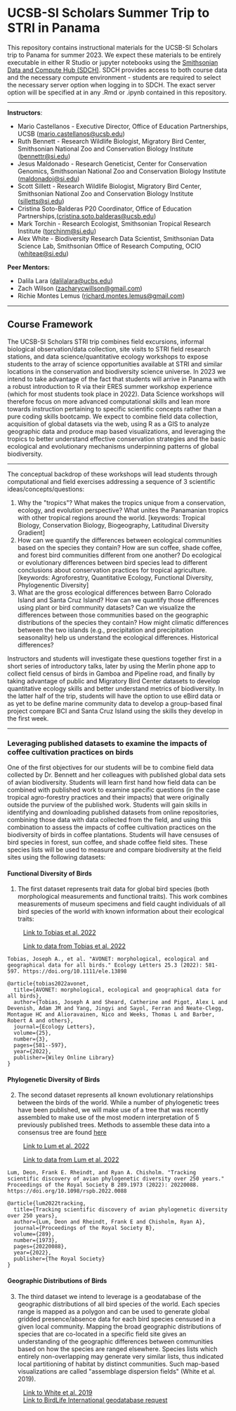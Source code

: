 # UCSB-SI Scholars Summer Trip to STRI in Panama

This repository contains instructional materials for the UCSB-SI Scholars trip to Panama for summer 2023. We expect these materials to be entirely executable in either R Studio or jupyter notebooks using the [Smithsonian Data and Compute Hub (SDCH)](https://smithsonian.2i2c.cloud/). SDCH provides access to both course data and the necessary compute environment - students are required to select the necessary server option when logging in to SDCH. The exact server option will be specified at in any .Rmd or .ipynb contained in this repository. 

--------

**Instructors**:
* Mario Castellanos - Executive Director, Office of Education Partnerships, UCSB (mario.castellanos@ucsb.edu)
* Ruth Bennett - Research Wildlife Biologist, Migratory Bird Center, Smithsonian National Zoo and Conservation Biology Institute (bennettr@si.edu)
* Jesus Maldonado - Research Geneticist, Center for Conservation Genomics, Smithsonian National Zoo and Conservation Biology Institute (maldonadoj@si.edu)
* Scott Sillett - Research Wildlife Biologist, Migratory Bird Center, Smithsonian National Zoo and Conservation Biology Institute (silletts@si.edu)
* Cristina Soto-Balderas P20 Coordinator, Office of Education Partnerships,(cristina.soto.balderas@ucsb.edu)
* Mark Torchin - Research Ecologist, Smithsonian Tropical Research Institute (torchinm@si.edu)
* Alex White - Biodiversity Research Data Scientist, Smithsonian Data Science Lab, Smithsonian Office of Research Computing, OCIO (whiteae@si.edu)

**Peer Mentors:**
* Dalila Lara (dalilalara@ucbs.edu)
* Zach Wilson (zacharycwillson@gmail.com)
* Richie Montes Lemus (richard.montes.lemus@gmail.com)

--------

## Course Framework

The UCSB-SI Scholars STRI trip combines field excursions, informal biological observation/data collection, site visits to STRI field research stations, and data science/quantitative ecology workshops to expose students to the array of science opportunities available at STRI and similar locations in the conservation and biodiversity science universe. In 2023 we intend to take advantage of the fact that students will arrive in Panama with a robust introduction to R via their ERES summer workshop experience (which for most students took place in 2022). Data Science workshops will therefore focus on more advanced computational skills and lean more towards instruction pertaining to specific scientific concepts rather than a pure coding skills bootcamp. We expect to combine field data collection, acquisition of global datasets via the web, using R as a GIS to analyze geographic data and produce map based visualizations, and leveraging the tropics to better understand effective conservation strategies and the basic ecological and evolutionary mechanisms underpinning patterns of global biodiversity. 

--------

The conceptual backdrop of these workshops will lead students through computational and field exercises addressing a sequence of 3 scientific ideas/concepts/questions:

1. Why the "tropics"? What makes the tropics unique from a conservation, ecology, and evolution perspective? What unites the Panamanian tropics with other tropical regions around the world. [keywords: Tropical Biology, Conservation Biology, Biogeography, Latitudinal Diversity Gradient]
2. How can we quantify the differences between ecological communities based on the species they contain? How are sun coffee, shade coffee, and forest bird communities different from one another? Do ecological or evolutionary differences between bird species lead to different conclusions about conservation practices for tropical agriculture. [keywords: Agroforestry, Quantitative Ecology, Functional Diversity, Phylogenentic Diversity]
3. What are the gross ecological differences between Barro Colorado Island and Santa Cruz Island? How can we quantify those differences using plant or bird community datasets? Can we visualize the differences between those communities based on the geographic distributions of the species they contain? How might climatic differences between the two islands (e.g., precipitation and precipitation seasonality) help us understand the ecological differences. Historical differences?

Instructors and students will investigate these questions together first in a short series of introductory talks, later by using the Merlin phone app to collect field census of birds in Gamboa and Pipeline road, and finally by taking advantage of public and Migratory Bird Center datasets to develop quantitative ecology skills and better understand metrics of biodiversity. In the latter half of the trip, students will have the option to use eBird data or as yet to be define marine community data to develop a group-based final project compare BCI and Santa Cruz Island using the skills they develop in the first week. 

------------
### Leveraging published datasets to examine the impacts of coffee cultivation practices on birds

One of the first objectives for our students will be to combine field data collected by Dr. Bennett and her colleagues with published global data sets of avian biodiversity. Students will learn first hand how field data can be combined with published work to examine specific questions (in the case tropical agro-forestry practices and their impacts) that were originally outside the purview of the published work. Students will gain skills in identifying and downloading published datasets from online repositories, combining those data with data collected from the field, and using this combination to assess the impacts of coffee cultivation practices on the biodiversity of birds in coffee plantations. Students will have censuses of bird species in forest, sun coffee, and shade coffee field sites. These species lists will be used to measure and compare biodiversity at the field sites using the following datasets: 

#### Functional Diversity of Birds
1. The first dataset represents trait data for global bird species (both morphological measurements and functional traits). This work combines measurements of museum specimens and field caught individuals of all bird species of the world with known information about their ecological traits:

&emsp; &emsp; [Link to Tobias et al. 2022](https://onlinelibrary.wiley.com/doi/full/10.1111/ele.13898)  

&emsp; &emsp; [Link to data from Tobias et al. 2022](https://figshare.com/s/b990722d72a26b5bfead)

```
Tobias, Joseph A., et al. "AVONET: morphological, ecological and geographical data for all birds." Ecology Letters 25.3 (2022): 581-597. https://doi.org/10.1111/ele.13898

@article{tobias2022avonet,
  title={AVONET: morphological, ecological and geographical data for all birds},
  author={Tobias, Joseph A and Sheard, Catherine and Pigot, Alex L and Devenish, Adam JM and Yang, Jingyi and Sayol, Ferran and Neate-Clegg, Montague HC and Alioravainen, Nico and Weeks, Thomas L and Barber, Robert A and others},
  journal={Ecology Letters},
  volume={25},
  number={3},
  pages={581--597},
  year={2022},
  publisher={Wiley Online Library}
}
```

#### Phylogenetic Diversity of Birds
2. The second dataset represents all known evolutionary relationships between the birds of the world. While a number of phylogenetic trees have been published, we will make use of a tree that was recently assembled to make use of the most modern interpretation of 5 previously published trees. Methods to assemble these data into a consensus tree are found [here](http://blog.phytools.org/2016/04/consensus-methods-and-computing-average.html)

&emsp; &emsp; [Link to Lum et al. 2022](https://royalsocietypublishing.org/doi/10.1098/rspb.2022.0088)  

&emsp; &emsp; [Link to data from Lum et al. 2022](https://doi.org/10.6084/m9.figshare.c.5923562.v1)  

```
Lum, Deon, Frank E. Rheindt, and Ryan A. Chisholm. "Tracking scientific discovery of avian phylogenetic diversity over 250 years." Proceedings of the Royal Society B 289.1973 (2022): 20220088. https://doi.org/10.1098/rspb.2022.0088

@article{lum2022tracking,
  title={Tracking scientific discovery of avian phylogenetic diversity over 250 years},
  author={Lum, Deon and Rheindt, Frank E and Chisholm, Ryan A},
  journal={Proceedings of the Royal Society B},
  volume={289},
  number={1973},
  pages={20220088},
  year={2022},
  publisher={The Royal Society}
}
```
#### Geographic Distributions of Birds
3. The third dataset we intend to leverage is a geodatabase of the geographic distributions of all bird species of the world. Each species range is mapped as a polygon and can be used to generate global gridded presence/absence data for each bird species censused in a given local community. Mapping the broad geographic distributions of species that are co-located in a specific field site gives an understanding of the geographic differences between communities based on how the species are ranged elsewhere. Species lists which entirely non-overlapping may generate very similar lists, thus indicated local partitioning of habitat by distinct communities. Such map-based visualizations are called "assemblage dispersion fields" (White et al. 2019).     

&emsp; &emsp; [Link to White et al. 2019](https://www.nature.com/articles/s41467-019-10253-6)   
&emsp; &emsp; [Link to BirdLife International geodatabase request](http://datazone.birdlife.org/species/requestdis)  




